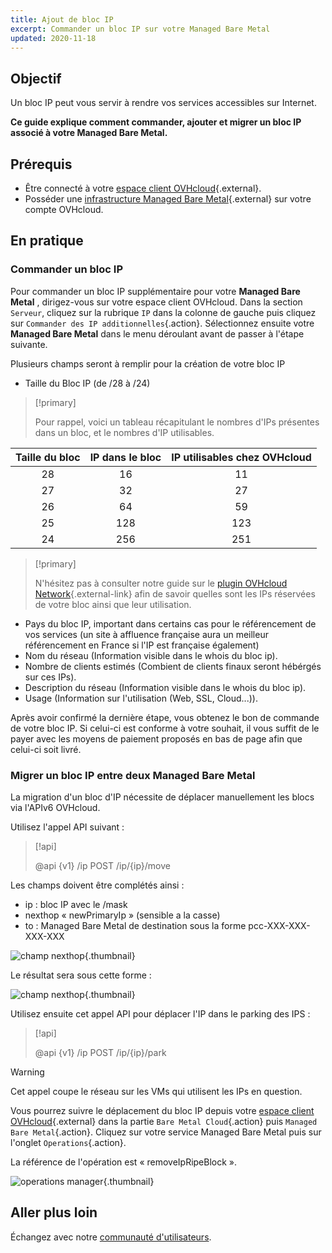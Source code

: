 ```yaml
---
title: Ajout de bloc IP
excerpt: Commander un bloc IP sur votre Managed Bare Metal
updated: 2020-11-18
---
```


## Objectif

Un bloc IP peut vous servir à rendre vos services accessibles sur Internet. 

**Ce guide explique comment commander, ajouter et migrer un bloc IP associé à votre Managed Bare Metal.**

## Prérequis

* Être connecté à votre [espace client OVHcloud](https://www.ovh.com/auth/?action=gotomanager&from=https://www.ovh.com/fr/&ovhSubsidiary=fr){.external}.
* Posséder une [infrastructure Managed Bare Metal](https://www.ovhcloud.com/fr/managed-bare-metal/){.external} sur votre compte OVHcloud.

## En pratique

### Commander un bloc IP

Pour commander un bloc IP supplémentaire pour votre **Managed Bare Metal** , dirigez-vous sur votre espace client OVHcloud. Dans la section `Serveur`, cliquez sur la rubrique `IP` dans la colonne de gauche puis cliquez sur `Commander des IP additionnelles`{.action}. Sélectionnez ensuite votre **Managed Bare Metal** dans le menu déroulant avant de passer à l'étape suivante.

Plusieurs champs seront à remplir pour la création de votre bloc IP

- Taille du Bloc IP (de /28 à /24)

> [!primary]
>
> Pour rappel, voici un tableau récapitulant le nombres d'IPs présentes dans un bloc, et le nombres d'IP utilisables.
> 

|Taille du bloc|IP dans le bloc|IP utilisables chez OVHcloud|
|:---:|:---:|:---:|
|28|16|11|
|27|32|27|
|26|64|59|
|25|128|123|
|24|256|251|

> [!primary]
>
> N'hésitez pas à consulter notre guide sur le [plugin OVHcloud Network](/pages/bare_metal_cloud/managed_bare_metal/plugin_ovh_network){.external-link} afin de savoir quelles sont les IPs réservées de votre bloc ainsi que leur utilisation.
>

- Pays du bloc IP, important dans certains cas pour le référencement de vos services (un site à affluence française aura un meilleur référencement en France si l'IP est française également)
- Nom du réseau (Information visible dans le whois du bloc ip).
- Nombre de clients estimés (Combient de clients finaux seront hébérgés sur ces IPs).
- Description du réseau (Information visible dans le whois du bloc ip).
- Usage (Information sur l'utilisation (Web, SSL, Cloud...)).

Après avoir confirmé la dernière étape, vous obtenez le bon de commande de votre bloc IP. Si celui-ci est conforme à votre souhait, il vous suffit de le payer avec les moyens de paiement proposés en bas de page afin que celui-ci soit livré.

### Migrer un bloc IP entre deux Managed Bare Metal

La migration d'un bloc d'IP nécessite de déplacer manuellement les blocs via l'APIv6 OVHcloud.

Utilisez l'appel API suivant :

> [!api]
>
> @api {v1} /ip POST /ip/{ip}/move
> 

Les champs doivent être complétés ainsi :

- ip : bloc IP avec le /mask
- nexthop « newPrimaryIp » (sensible a la casse)
- to : Managed Bare Metal de destination sous la forme pcc-XXX-XXX-XXX-XXX

![champ nexthop](images/move-api.png){.thumbnail}

Le résultat sera sous cette forme :

![champ nexthop](images/api-result.png){.thumbnail}

Utilisez ensuite cet appel API pour déplacer l'IP dans le parking des IPS :

> [!api]
>
> @api {v1} /ip POST /ip/{ip}/park
> 

> [!warning]
>
> Cet appel coupe le réseau sur les VMs qui utilisent les IPs en question.
>

Vous pourrez suivre le déplacement du bloc IP depuis votre [espace client OVHcloud](https://www.ovh.com/auth/?action=gotomanager&from=https://www.ovh.com/fr/&ovhSubsidiary=fr){.external} dans la partie `Bare Metal Cloud`{.action} puis `Managed Bare Metal`{.action}. Cliquez sur votre service Managed Bare Metal puis sur l'onglet `Operations`{.action}.

La référence de l'opération est « removeIpRipeBlock ».

![operations manager](images/operations.png){.thumbnail}

## Aller plus loin

Échangez avec notre [communauté d'utilisateurs](/links/community).

